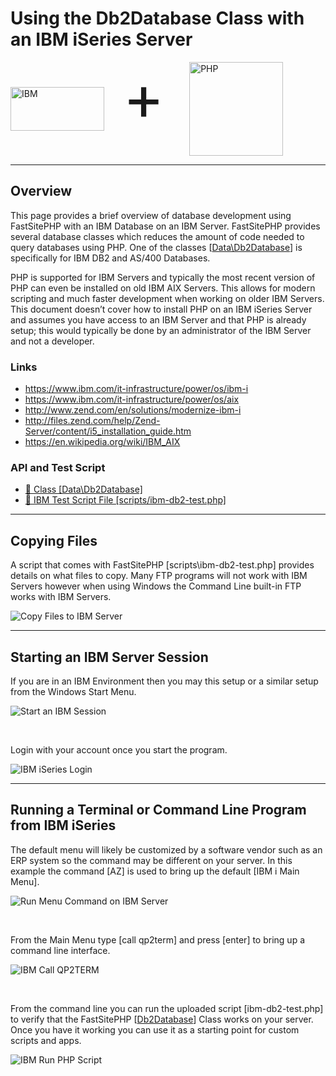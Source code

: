 # Using the Db2Database Class with an IBM iSeries Server
<style>
    .logo-images { display:inline-flex; flex-direction:column; }
    .logo-images img { display:inline; width:150px; height:150px; }
    .logo-images img[alt='IBM'] { height:70px; margin-top:40px; margin-right:30px; }
    .logo-images span { font-size:100px; margin-right: 40px; margin-top: -5px; }
    @media (min-width:500px) {
        .logo-images { flex-direction:row; }
    }
</style>
<div class="logo-images">
    <img src="../../img/logos/IBM_logo.svg" alt="IBM">
    <span>+</span>
    <img src="../../img/logos/php.svg" alt="PHP">
</div>

---
## Overview
This page provides a brief overview of database development using FastSitePHP with an IBM Database on an IBM Server. FastSitePHP provides several database classes which reduces the amount of code needed to query databases using PHP. One of the classes [[Data\Db2Database](../api/Data_Db2Database)] is specifically for IBM DB2 and AS/400 Databases.

PHP is supported for IBM Servers and typically the most recent version of PHP can even be installed on old IBM AIX Servers. This allows for modern scripting and much faster development when working on older IBM Servers. This document doesn’t cover how to install PHP on an IBM iSeries Server and assumes you have access to an IBM Server and that PHP is already setup; this would typically be done by an administrator of the IBM Server and not a developer.

### Links
* https://www.ibm.com/it-infrastructure/power/os/ibm-i
* https://www.ibm.com/it-infrastructure/power/os/aix
* http://www.zend.com/en/solutions/modernize-ibm-i
* http://files.zend.com/help/Zend-Server/content/i5_installation_guide.htm
* https://en.wikipedia.org/wiki/IBM_AIX

### API and Test Script
* [📄 Class [Data\Db2Database]](../api/Data_Db2Database)
* <a href="https://github.com/fastsitephp/fastsitephp/blob/master/scripts/ibm-db2-test.php">📜 IBM Test Script File [scripts/ibm-db2-test.php]</a>

---
## Copying Files
A script that comes with FastSitePHP [scripts\ibm-db2-test.php] provides details on what files to copy. Many FTP programs will not work with IBM Servers however when using Windows the Command Line built-in FTP works with IBM Servers.

![Copy Files to IBM Server](https://dydn9njgevbmp.cloudfront.net/img/docs/as400/00_Upload_Using_FTP.png)

---
## Starting an IBM Server Session
If you are in an IBM Environment then you may this setup or a similar setup from the Windows Start Menu.

![Start an IBM Session](https://dydn9njgevbmp.cloudfront.net/img/docs/as400/01_IBM_Start_Session.png)

&nbsp;

Login with your account once you start the program.

![IBM iSeries Login](https://dydn9njgevbmp.cloudfront.net/img/docs/as400/02_IBM_Login.png)

---
## Running a Terminal or Command Line Program from IBM iSeries
The default menu will likely be customized by a software vendor such as an ERP system so the command may be different on your server. In this example the command [AZ] is used to bring up the default [IBM i Main Menu].

![Run Menu Command on IBM Server](https://dydn9njgevbmp.cloudfront.net/img/docs/as400/03_AZ_Command.png)

&nbsp;

From the Main Menu type [call qp2term] and press [enter] to bring up a command line interface.

![IBM Call QP2TERM](https://dydn9njgevbmp.cloudfront.net/img/docs/as400/04_QP2TERM.png)

&nbsp;

From the command line you can run the uploaded script [ibm-db2-test.php] to verify that the FastSitePHP [[Db2Database](../api/Data_Db2Database)] Class works on your server. Once you have it working you can use it as a starting point for custom scripts and apps.

![IBM Run PHP Script](https://dydn9njgevbmp.cloudfront.net/img/docs/as400/05_Running_Commands.png)
